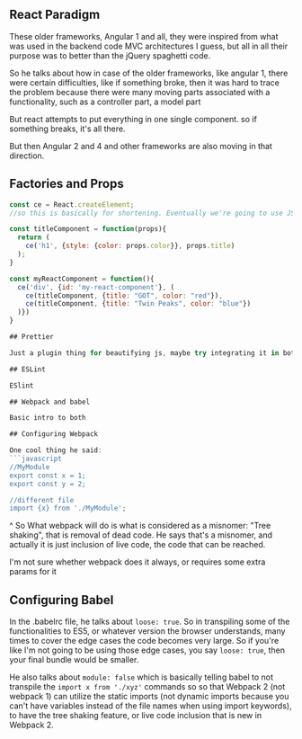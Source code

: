 ## React Paradigm

These older frameworks, Angular 1 and all, they were inspired from what was used in the backend code MVC architectures I guess, but all in all their purpose was to better than the jQuery spaghetti code.

So he talks about how in case of the older frameworks, like angular 1, there were certain difficulties, like if something broke, then it was hard to trace the problem because there were many moving parts associated with a functionality, such as a controller part, a model part

But react attempts to put everything in one single component. so if something breaks, it's all there.

But then Angular 2 and 4 and other frameworks are also moving in that direction.


## Factories and Props

```javascript
const ce = React.createElement;
//so this is basically for shortening. Eventually we're going to use JSX, but in the lecture he says some people do still use just it.

const titleComponent = function(props){
  return (
    ce('h1', {style: {color: props.color}}, props.title)
  );
}

const myReactComponent = function(){
  ce('div', {id: 'my-react-component'}, (
    ce(titleComponent, {title: "GOT", color: "red"}),
    ce(titleComponent, {title: "Twin Peaks", color: "blue"})
  )})
}

## Prettier

Just a plugin thing for beautifying js, maybe try integrating it in both uniware and the webpack project

## ESLint

ESlint

## Webpack and babel

Basic intro to both

## Configuring Webpack

One cool thing he said:
```javascript
//MyModule
export const x = 1;
export const y = 2;

//different file
import {x} from './MyModule';
```

^ So What webpack will do is what is considered as a misnomer: "Tree shaking", that is removal of dead code. He says that's a misnomer, and actually it is just inclusion of live code, the code that can be reached.

I'm not sure whether webpack does it always, or requires some extra params for it


## Configuring Babel

In the .babelrc file, he talks about `loose: true`. So in transpiling some of the functionalities to ES5, or whatever version the browser understands, many times to cover the edge cases the code becomes very large. So if you're like I'm not going to be using those edge cases, you say `loose: true`, then your final bundle would be smaller.

He also talks about `module: false` which is basically telling babel to not transpile the `import x from './xyz'` commands so so that Webpack 2 (not webpack 1) can utilize the static imports (not dynamic imports because you can't have variables instead of the file names when using import keywords), to have the tree shaking feature, or live code inclusion that is new in Webpack 2.
